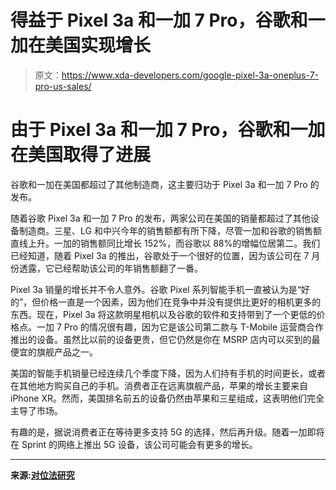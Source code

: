 # 得益于 Pixel 3a 和一加 7 Pro，谷歌和一加在美国实现增长

> 原文：<https://www.xda-developers.com/google-pixel-3a-oneplus-7-pro-us-sales/>

# 由于 Pixel 3a 和一加 7 Pro，谷歌和一加在美国取得了进展

谷歌和一加在美国都超过了其他制造商，这主要归功于 Pixel 3a 和一加 7 Pro 的发布。

随着谷歌 Pixel 3a 和一加 7 Pro 的发布，两家公司在美国的销量都超过了其他设备制造商。三星、LG 和中兴今年的销售额都有所下降，尽管一加和谷歌的销售额直线上升。一加的销售额同比增长 152%，而谷歌以 88%的增幅位居第二。我们已经知道，随着 Pixel 3a 的推出，谷歌处于一个很好的位置，因为该公司在 7 月份透露，它已经帮助该公司的年销售额翻了一番。

Pixel 3a 销量的增长并不令人意外。谷歌 Pixel 系列智能手机一直被认为是“好的”，但价格一直是一个因素，因为他们在竞争中并没有提供比更好的相机更多的东西。现在，Pixel 3a 将这款明星相机以及谷歌的软件和支持带到了一个更低的价格点。一加 7 Pro 的情况很有趣，因为它是该公司第二款与 T-Mobile 运营商合作推出的设备。虽然比以前的设备更贵，但它仍然是你在 MSRP 店内可以买到的最便宜的旗舰产品之一。

美国的智能手机销量已经连续几个季度下降，因为人们持有手机的时间更长，或者在其他地方购买自己的手机。消费者正在远离旗舰产品，苹果的增长主要来自 iPhone XR。然而，美国排名前五的设备仍然由苹果和三星组成，这表明他们完全主导了市场。

有趣的是，据说消费者正在等待更多支持 5G 的选择，然后再升级。随着一加即将在 Sprint 的网络上推出 5G 设备，该公司可能会有更多的增长。

* * *

**来源:[对位法研究](https://www.counterpointresearch.com/us-market-declines-1-5-2q19-samsung-lg-weak-apple-sustains-growth/)**